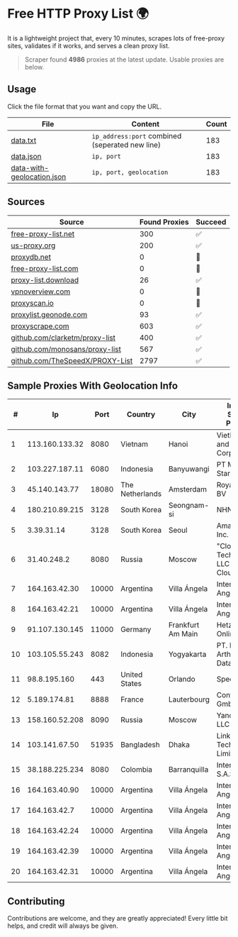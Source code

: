 
# Free HTTP Proxy List 🌍

It is a lightweight project that, every 10 minutes, scrapes lots of free-proxy sites, validates if it works, and serves a clean proxy list.


> Scraper found **4986** proxies at the latest update. Usable proxies are below.

## Usage

Click the file format that you want and copy the URL.


|File|Content|Count|
|----|-------|-----|
|[data.txt](https://raw.githubusercontent.com/themiralay/Proxy-List-World/master/data.txt)|`ip_address:port` combined (seperated new line)|183|
|[data.json](https://raw.githubusercontent.com/themiralay/Proxy-List-World/master/data.json)|`ip, port`|183|
|[data-with-geolocation.json](https://raw.githubusercontent.com/themiralay/Proxy-List-World/master/data-with-geolocation.json)|`ip, port, geolocation`|183|

## Sources

|Source|Found Proxies|Succeed|
|------|-------------|-------|
|[free-proxy-list.net](https://free-proxy-list.net)|300|✅|
|[us-proxy.org](https://www.us-proxy.org)|200|✅|
|[proxydb.net](http://proxydb.net)|0|🚫|
|[free-proxy-list.com](https://free-proxy-list.com/?page=&port=&type%5B%5D=http&type%5B%5D=https&up_time=0&search=Search)|0|🚫|
|[proxy-list.download](https://www.proxy-list.download/HTTP)|26|✅|
|[vpnoverview.com](https://vpnoverview.com/privacy/anonymous-browsing/free-proxy-servers)|0|🚫|
|[proxyscan.io](https://www.proxyscan.io)|0|🚫|
|[proxylist.geonode.com](https://proxylist.geonode.com/api/proxy-list?limit=300&page=1&sort_by=lastChecked&sort_type=desc&protocols=http,https)|93|✅|
|[proxyscrape.com](https://api.proxyscrape.com/v2/?request=displayproxies&protocol=http&timeout=10000&country=all&ssl=all&anonymity=all)|603|✅|
|[github.com/clarketm/proxy-list](https://raw.githubusercontent.com/clarketm/proxy-list/master/proxy-list-raw.txt)|400|✅|
|[github.com/monosans/proxy-list](https://raw.githubusercontent.com/monosans/proxy-list/main/proxies/http.txt)|567|✅|
|[github.com/TheSpeedX/PROXY-List](https://raw.githubusercontent.com/TheSpeedX/PROXY-List/master/http.txt)|2797|✅|


## Sample Proxies With Geolocation Info

|#|Ip|Port|Country|City|Internet Service Provider|
|-|--|----|-------|----|-------------------------|
|1|113.160.133.32|8080|Vietnam|Hanoi|VietNam Post and Telecom Corporation|
|2|103.227.187.11|6080|Indonesia|Banyuwangi|PT Master Star Network|
|3|45.140.143.77|18080|The Netherlands|Amsterdam|RoyaleHosting BV|
|4|180.210.89.215|3128|South Korea|Seongnam-si|NHNCLOUD|
|5|3.39.31.14|3128|South Korea|Seoul|Amazon.com, Inc.|
|6|31.40.248.2|8080|Russia|Moscow|"Cloud Technologies" LLC trading as Cloud.ru|
|7|164.163.42.30|10000|Argentina|Villa Ángela|Interret Villa Angela SRL|
|8|164.163.42.21|10000|Argentina|Villa Ángela|Interret Villa Angela SRL|
|9|91.107.130.145|11000|Germany|Frankfurt Am Main|Hetzner Online AG|
|10|103.105.55.243|8082|Indonesia|Yogyakarta|PT. Mega Artha Lintas Data|
|11|98.8.195.160|443|United States|Orlando|Spectrum|
|12|5.189.174.81|8888|France|Lauterbourg|Contabo GmbH|
|13|158.160.52.208|8090|Russia|Moscow|Yandex.Cloud LLC|
|14|103.141.67.50|51935|Bangladesh|Dhaka|Link3 Technologies Limited|
|15|38.188.225.234|8080|Colombia|Barranquilla|Intercaribe TV S.A.S.|
|16|164.163.40.90|10000|Argentina|Villa Ángela|Interret Villa Angela SRL|
|17|164.163.42.7|10000|Argentina|Villa Ángela|Interret Villa Angela SRL|
|18|164.163.42.24|10000|Argentina|Villa Ángela|Interret Villa Angela SRL|
|19|164.163.42.39|10000|Argentina|Villa Ángela|Interret Villa Angela SRL|
|20|164.163.42.31|10000|Argentina|Villa Ángela|Interret Villa Angela SRL|



## Contributing

Contributions are welcome, and they are greatly appreciated! Every
little bit helps, and credit will always be given.

